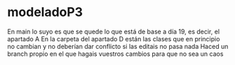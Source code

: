 # modeladoP3

En main lo suyo es que se quede lo que está de base a día 19, es decir, el apartado A
En la carpeta del apartado D están las clases que en principio no cambian y no deberían dar conflicto
si las editais no pasa nada
Haced un branch propio en el que hagais vuestros cambios para que no sea un caos